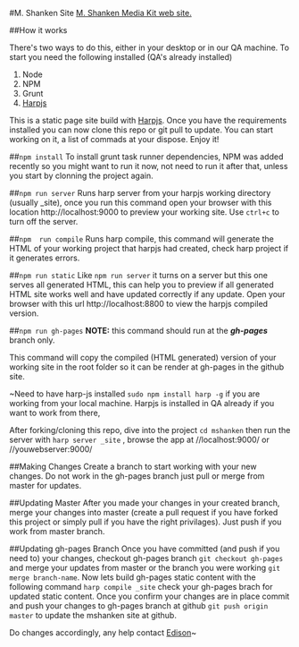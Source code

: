 #M. Shanken Site
[M. Shanken Media Kit web site.](http://www.mshanken.com)

##How it works

There's two ways to do this, either in your desktop or in our QA machine. To start you need the following installed (QA's already installed)

1. Node
2. NPM
3. Grunt
4. [Harpjs](http://harpjs.com/)

This is a static page site build with [Harpjs](http://harpjs.com/). Once you have the requirements installed you can now clone this repo or git pull to update. You can start working on it, a list of commads at your dispose. Enjoy it!

##```npm install```
To install grunt task runner dependencies, NPM was added recently so you might want to run it now, not need to run it after that, unless you start by clonning the project again.

##```npm run server```
Runs harp server from your harpjs working directory (usually _site), once you run this command open your browser with this location http://localhost:9000 to preview your working site. Use ```ctrl+c``` to turn off the server.

##```npm  run compile```
Runs harp compile, this command will generate the HTML of your working project that harpjs had created, check harp project if it generates errors.

##```npm run static```
Like ```npm run server``` it turns on a server but this one serves all generated HTML, this can help you to preview if all generated HTML site works well and have updated correctly if any update. Open your browser with this url http://localhost:8800 to view the harpjs compiled version.

##```npm run gh-pages```
**NOTE:** this command should run at the **_gh-pages_** branch only.

This command will copy the compiled (HTML generated) version of your working site in the root folder so it can be render at gh-pages in the github site.



~Need to have harp-js installed ```sudo npm install harp -g``` if you are working from your local machine. Harpjs is installed in QA already if you want to work from there,

After forking/cloning this repo, dive into the project ```cd mshanken``` then run the server with ```harp server _site``` , browse the app at //localhost:9000/ or //youwebserver:9000/

##Making Changes
Create a branch to start working with your new changes. Do not work in the gh-pages branch just pull or merge from master for updates.

##Updating Master
After you made your changes in your created branch, merge your changes into master (create a pull request if you have forked this project or simply pull if you have the right privilages). Just push if you work from master branch.

##Updating gh-pages Branch
Once you have committed (and push if you need to) your changes, checkout gh-pages branch ```git checkout gh-pages``` and merge your updates from master or the branch you were working ```git merge branch-name```. Now lets build gh-pages static content with the following command ```harp compile _site``` check your gh-pages brach for updated static content. Once you confirm your changes are in place commit and push your changes to gh-pages branch at github ```git push origin master``` to update the mshanken site at github.


Do changes accordingly, any help contact [Edison](mailto:eleon@mshanken.com)~
